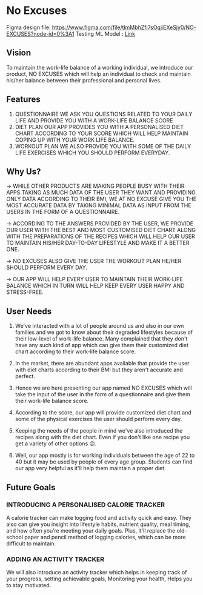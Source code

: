 # No Excuses

Figma design file: https://www.figma.com/file/tlmMbhZfi7sOqjiEXeSjy0/NO-EXCUSES?node-id=0%3A1
Testing ML Model : [Link](https://no-excuses-api.herokuapp.com/?FRUITS_VEGGIES=5&DAILY_STRESS=2&PLACES_VISITED=1&CORE_CIRCLE=2&SUPPORTING_OTHERS=10&SOCIAL_NETWORK=10&ACHIEVEMENT=5&DONATION=1&BMI_RANGE=3&TODO_COMPLETED=7&FLOW=4&DAILY_STEPS=1&LIVE_VISION=5&SLEEP_HOURS=8&LOST_VACATION=5&DAILY_SHOUTING=2&SUFFICIENT_INCOME=3&PERSONAL_AWARDS=1&TIME_FOR_PASSION=8&WEEKLY_MEDITATION=3&GENDER=0)

## Vision
To maintain the work-life balance of  a working individual, we introduce  our product, NO EXCUSES which will  help an individual to check and  maintain his/her balance between  their professional and personal lives.

## Features
1. QUESTIONNAIRE
  WE ASK YOU QUESTIONS RELATED TO YOUR  DAILY LIFE AND PROVIDE YOU WITH A  WORK-LIFE BALANCE SCORE
2. DIET PLAN
  OUR APP PROVIDES YOU WITH A  PERSONALISED DIET CHART ACCORDING TO  YOUR SCORE WHICH WILL HELP MAINTAIN  COPING UP WITH YOUR WORK LIFE BALANCE.
3. WORKOUT PLAN
  WE ALSO PROVIDE YOU WITH SOME OF THE  DAILY LIFE EXERCISES WHICH YOU SHOULD  PERFORM EVERYDAY.

## Why Us?
-> WHILE OTHER PRODUCTS ARE MAKING PEOPLE BUSY WITH THEIR APPS TAKING AS MUCH DATA OF THE USER  THEY WANT AND PROVIDING ONLY DATA ACCORDING TO THEIR BMI, WE AT NO EXCUSE GIVE YOU THE MOST  ACCURATE DATA BY TAKING MINIMAL DATA AS INPUT FROM THE USERS IN THE FORM OF A QUESTIONNAIRE.

-> ACCORDING TO THE ANSWERS PROVIDED BY THE USER, WE PROVIDE OUR USER WITH THE BEST AND MOST  CUSTOMISED DIET CHART ALONG WITH THE PREPARATIONS OF THE RECIPES WHICH WILL HELP OUR USER  TO MAINTAIN HIS/HER DAY-TO-DAY LIFESTYLE AND MAKE IT A BETTER ONE.

-> NO EXCUSES ALSO GIVE THE USER THE WORKOUT PLAN HE/HER SHOULD PERFORM EVERY DAY.

-> OUR APP WILL HELP EVERY USER TO MAINTAIN THEIR WORK-LIFE BALANCE WHICH IN TURN WILL HELP KEEP  EVERY USER HAPPY AND STRESS-FREE.

## User Needs
1. We've interacted with a lot of people around us and also in our own families and we got to know about  their degraded lifestyles because of their low-level of work-life balance. Many complained that they don't  have any such kind of app which can give them their customized diet chart according to their work-life  balance score.

2. In the market, there are abundant apps available that provide the user with diet charts according to their  BMI but they aren't accurate and perfect.

3. Hence we are here presenting our app named NO EXCUSES which will take the input of the user in the  form of a questionnaire and give them their work-life balance score.

4. According to the score, our app will provide customized diet chart and some of the physical exercises the  user should perform every day.

5. Keeping the needs of the people in mind we've also introduced the recipes along with the diet chart. Even  if you don't like one recipe you get a variety of other options 😉.

6. Well, our app mostly is for working individuals between the age of 22 to 40 but it may be used by people  of every age group. Students can find our app very helpful as it'll help them maintain a proper diet.

## Future Goals
### INTRODUCING A PERSONALISED CALORIE TRACKER
A calorie tracker can make logging food and activity quick and easy. They also can give you insight into lifestyle  habits, nutrient quality, meal timing, and how often you’re meeting your daily goals. Plus, it'll replace the old-school  paper and pencil method of logging calories, which can be more difficult to maintain.
### ADDING AN ACTIVITY TRACKER
We will also introduce an activity tracker which helps in keeping track of your progress, setting achievable goals,  Monitoring your health, Helps you to stay motivated.

